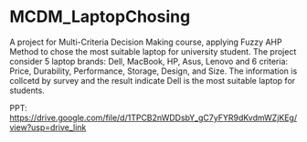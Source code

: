 # MCDM_LaptopChosing

A project for Multi-Criteria Decision Making course, applying Fuzzy AHP Method to chose the most suitable laptop for university student. The project consider 5 laptop brands: Dell, MacBook, HP, Asus, Lenovo and 6 criteria: Price, Durability, Performance, Storage, Design, and Size. The information is collcetd by survey and the result indicate Dell is the most suitable laptop for students.

PPT: https://drive.google.com/file/d/1TPCB2nWDDsbY_gC7yFYR9dKvdmWZjKEg/view?usp=drive_link
